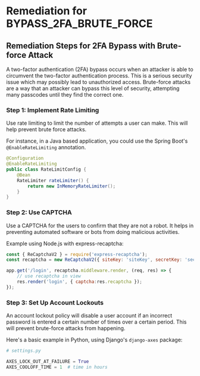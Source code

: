 # Remediation for BYPASS_2FA_BRUTE_FORCE

## Remediation Steps for 2FA Bypass with Brute-force Attack

A two-factor authentication (2FA) bypass occurs when an attacker is able to circumvent the two-factor authentication process. This is a serious security issue which may possibly lead to unauthorized access. Brute-force attacks are a way that an attacker can bypass this level of security, attempting many passcodes until they find the correct one.

### Step 1: Implement Rate Limiting

Use rate limiting to limit the number of attempts a user can make. This will help prevent brute force attacks.

For instance, in a Java based application, you could use the Spring Boot's `@EnableRateLimiting` annotation.

```java
@Configuration
@EnableRateLimiting
public class RateLimitConfig {
    @Bean
    RateLimiter rateLimiter() {
        return new InMemoryRateLimiter();
    }
}
```

### Step 2: Use CAPTCHA

Use a CAPTCHA for the users to confirm that they are not a robot. It helps in preventing automated software or bots from doing malicious activities.

Example using Node.js with express-recaptcha:

```javascript
const { ReCaptchaV2 } = require('express-recaptcha');
const recaptcha = new ReCaptchaV2({ siteKey: 'siteKey', secretKey: 'secretKey' });

app.get('/login', recaptcha.middleware.render, (req, res) => {
    // use recaptcha in view
    res.render('login', { captcha:res.recaptcha });
});
```

### Step 3: Set Up Account Lockouts

An account lockout policy will disable a user account if an incorrect password is entered a certain number of times over a certain period. This will prevent brute-force attacks from happening.

Here's a basic example in Python, using Django's `django-axes` package:

```python
# settings.py

AXES_LOCK_OUT_AT_FAILURE = True
AXES_COOLOFF_TIME = 1  # time in hours
```